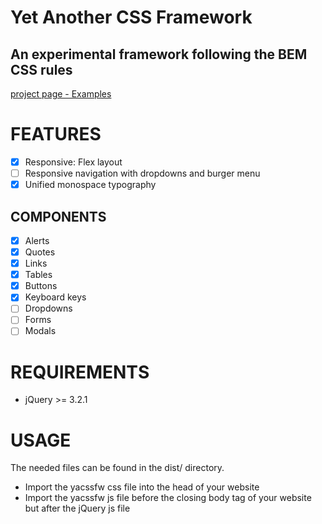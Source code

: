 Yet Another CSS Framework
=========================
An experimental framework following the BEM CSS rules
-----------------------------------------------------
<a href="https://siatwe.github.io/projects/yacssfw/index.html" 
target="_blank">project page - Examples</a>

FEATURES
========
- [x] Responsive: Flex layout
- [ ] Responsive navigation with dropdowns and burger menu
- [x] Unified monospace typography

COMPONENTS
----------
- [x] Alerts
- [x] Quotes
- [x] Links
- [x] Tables
- [x] Buttons
- [x] Keyboard keys
- [ ] Dropdowns
- [ ] Forms
- [ ] Modals

REQUIREMENTS
============
- jQuery >= 3.2.1

USAGE
=====
The needed files can be found in the dist/ directory. 
- Import the yacssfw css file into the head of your website
- Import the yacssfw js file before the closing body tag of your website but
after the jQuery js file
